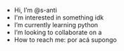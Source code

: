 - Hi, I’m @s-anti
- I'm interested in something idk
- I’m currently learning python
- I’m looking to collaborate on a
- How to reach me: por acá supongo

<!---
s-anti/s-anti is a ✨ special ✨ repository because its `README.md` (this file) appears on your GitHub profile.
You can click the Preview link to take a look at your changes.
--->
